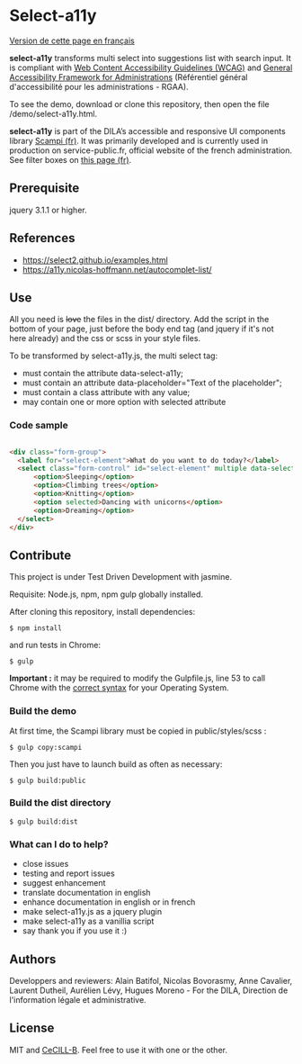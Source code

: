 # Select-a11y

[Version de cette page en français](readme.md)


**select-a11y** transforms multi select into suggestions list with search input. It is compliant with [Web Content Accessibility Guidelines (WCAG)](https://www.w3.org/WAI/intro/wcag) and [General Accessibility Framework for Administrations](https://disic.github.io/rgaa_referentiel_en/introduction-RGAA.html) (Référentiel général d'accessibilité pour les administrations - RGAA).

To see the demo, download or clone this repository, then open the file /demo/select-a11y.html.

**select-a11y** is part of the DILA’s accessible and responsive UI components library [Scampi (fr)](https://gitlab.com/pidila/scampi). It was primarily developed and is currently used in production on service-public.fr, official website of the french administration. See filter boxes on [this page (fr)](https://www.service-public.fr/demarches-silence-vaut-accord/recherche).

## Prerequisite

jquery 3.1.1 or higher.

## References

- https://select2.github.io/examples.html
- https://a11y.nicolas-hoffmann.net/autocomplet-list/

## Use 

All you need is ~~love~~ the files in the dist/ directory. Add the script in the bottom of your page, just before the body end tag (and jquery if it's not here already) and the css or scss in your style files.

To be transformed by select-a11y.js, the multi select tag:

- must contain the attribute data-select-a11y;
- must contain an attribute data-placeholder="Text of the placeholder";
- must contain a class attribute with any value;
- may contain one or more option with selected attribute

### Code sample

```html 

<div class="form-group">
  <label for="select-element">What do you want to do today?</label>
  <select class="form-control" id="select-element" multiple data-select-a11y data-placeholder="Search in list">
      <option>Sleeping</option>
      <option>Climbing trees</option>
      <option>Knitting</option>
      <option selected>Dancing with unicorns</option>
      <option>Dreaming</option>
  </select>
</div>

```

## Contribute

This project is under Test Driven Development with jasmine.

Requisite: Node.js, npm, npm gulp globally installed.

After cloning this repository, install dependencies:

```$ npm install```

and run tests in Chrome:

```$ gulp```

**Important :** it may be required to modify the Gulpfile.js, line 53 to call Chrome with the [correct syntax](https://www.npmjs.com/package/opn#user-content-app) for your Operating System. 

### Build the demo

At first time, the Scampi library must be copied in public/styles/scss :

```$ gulp copy:scampi```

Then you just have to launch build as often as necessary:

```$ gulp build:public```

### Build the dist directory

```$ gulp build:dist```

### What can I do to help?

- close issues
- testing and report issues
- suggest enhancement
- translate documentation in english
- enhance documentation in english or in french
- make select-a11y.js as a jquery plugin 
- make select-a11y as a vanillia script
- say thank you if you use it :)

## Authors 

Developpers and reviewers: Alain Batifol, Nicolas Bovorasmy, Anne Cavalier, Laurent Dutheil, Aurélien Lévy, Hugues Moreno - For the DILA, Direction de l'information légale et administrative.

## License

MIT and [CeCILL-B](http://www.cecill.info/licences/Licence_CeCILL-B_V1-fr.html). Feel free to use it with one or the other.

